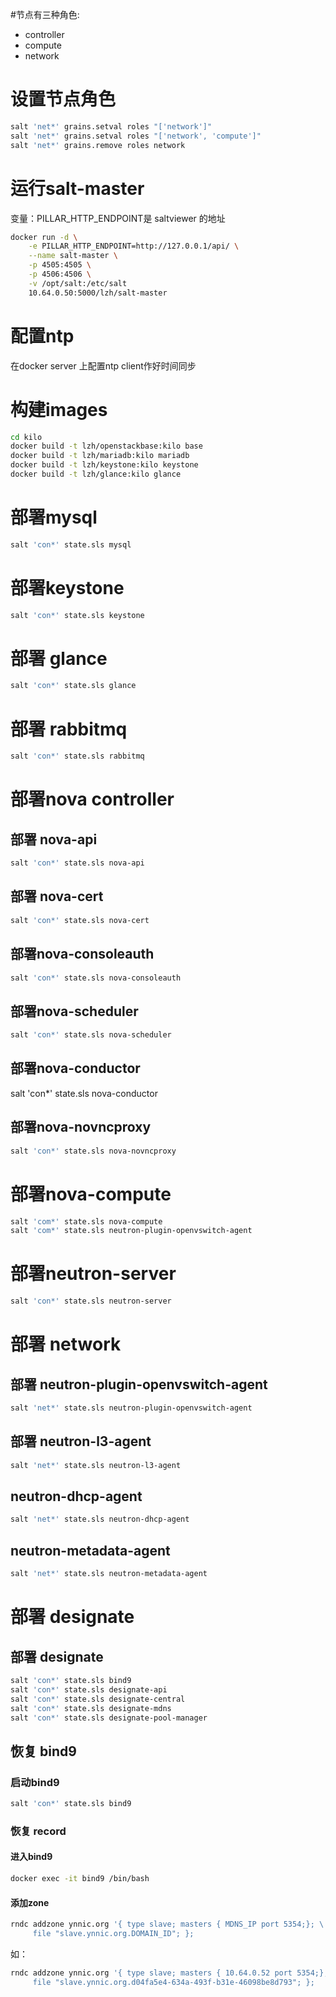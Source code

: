 #节点有三种角色:
- controller
- compute
- network

# 设置节点角色
```bash
salt 'net*' grains.setval roles "['network']"
salt 'net*' grains.setval roles "['network', 'compute']"
salt 'net*' grains.remove roles network
```

# 运行salt-master
变量：PILLAR_HTTP_ENDPOINT是 saltviewer 的地址
```bash
docker run -d \
    -e PILLAR_HTTP_ENDPOINT=http://127.0.0.1/api/ \
    --name salt-master \
    -p 4505:4505 \
    -p 4506:4506 \
    -v /opt/salt:/etc/salt
    10.64.0.50:5000/lzh/salt-master
```

# 配置ntp
在docker server 上配置ntp client作好时间同步

# 构建images
```bash
cd kilo
docker build -t lzh/openstackbase:kilo base
docker build -t lzh/mariadb:kilo mariadb
docker build -t lzh/keystone:kilo keystone
docker build -t lzh/glance:kilo glance
```

# 部署mysql
```bash
salt 'con*' state.sls mysql
```

# 部署keystone
```bash
salt 'con*' state.sls keystone
```

# 部署 glance
```bash
salt 'con*' state.sls glance
```

# 部署 rabbitmq
```bash
salt 'con*' state.sls rabbitmq
```

# 部署nova controller
## 部署 nova-api
```bash
salt 'con*' state.sls nova-api
```

## 部署 nova-cert
```bash
salt 'con*' state.sls nova-cert
```

## 部署nova-consoleauth
```bash
salt 'con*' state.sls nova-consoleauth
```

## 部署nova-scheduler
```bash
salt 'con*' state.sls nova-scheduler
```

## 部署nova-conductor
salt 'con*' state.sls nova-conductor

## 部署nova-novncproxy
```bash
salt 'con*' state.sls nova-novncproxy
```

# 部署nova-compute
```bash
salt 'com*' state.sls nova-compute
salt 'com*' state.sls neutron-plugin-openvswitch-agent
```

# 部署neutron-server
```bash
salt 'con*' state.sls neutron-server
```

# 部署 network
## 部署 neutron-plugin-openvswitch-agent
```bash
salt 'net*' state.sls neutron-plugin-openvswitch-agent
```

## 部署 neutron-l3-agent
```bash
salt 'net*' state.sls neutron-l3-agent
```

## neutron-dhcp-agent
```bash
salt 'net*' state.sls neutron-dhcp-agent
```

## neutron-metadata-agent
```bash
salt 'net*' state.sls neutron-metadata-agent
```

# 部署 designate
## 部署 designate
```bash
salt 'con*' state.sls bind9
salt 'con*' state.sls designate-api
salt 'con*' state.sls designate-central
salt 'con*' state.sls designate-mdns
salt 'con*' state.sls designate-pool-manager
```
## 恢复 bind9
### 启动bind9
```bash
salt 'con*' state.sls bind9
```
### 恢复 record
#### 进入bind9
```bash
docker exec -it bind9 /bin/bash
```
#### 添加zone
```bash
rndc addzone ynnic.org '{ type slave; masters { MDNS_IP port 5354;}; \
     file "slave.ynnic.org.DOMAIN_ID"; };
```
如：
```bash
rndc addzone ynnic.org '{ type slave; masters { 10.64.0.52 port 5354;}; \
     file "slave.ynnic.org.d04fa5e4-634a-493f-b31e-46098be8d793"; };
```
